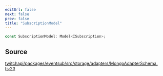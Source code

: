 ```yaml
---
editUrl: false
next: false
prev: false
title: "SubscriptionModel"
---
```


```ts
const SubscriptionModel: Model<ISubscription>;
```

## Source

[twitchapi/packages/eventsub/src/storage/adapters/MongoAdapterSchema.ts:23](https://github.com/pablornc/twitchapi//blob/3baa008ac8be1133cbb9253985d5d4cd48b4e780/packages/eventsub/src/storage/adapters/MongoAdapterSchema.ts#L23)
